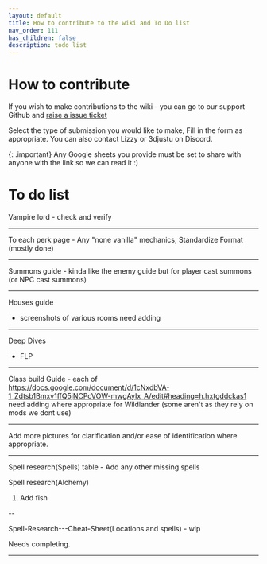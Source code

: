 ```yaml
---
layout: default
title: How to contribute to the wiki and To Do list
nav_order: 111
has_children: false
description: todo list
---
```

# How to contribute

If you wish to make contributions to the wiki - you can go to our support Github and [raise a issue ticket](https://github.com/Wildlander-mod/Support/issues/new/choose)

Select the type of submission you would like to make, Fill in the form as appropriate. You can also contact Lizzy or 3djustu on Discord.

{: .important}
Any Google sheets you provide must be set to share with anyone with the link so we can read it :)

# To do list

Vampire lord - check and verify

---

To each perk page - Any "none vanilla" mechanics, Standardize Format (mostly done)

---

Summons guide - kinda like the enemy guide but for player cast summons (or NPC cast summons)

---

Houses guide
* screenshots of various rooms need adding
---

Deep Dives
* FLP 

---

Class build Guide - each of https://docs.google.com/document/d/1cNxdbVA-1_Zdtsb1Bmxv1ffQ5jNCPcVOW-mwgAyIx_A/edit#heading=h.hxtgddckas1 need adding where appropriate for Wildlander (some aren't as they rely on mods we dont use)

---

Add more pictures for clarification and/or ease of identification where appropriate.

---
Spell research(Spells) table -  Add any other missing spells

Spell research(Alchemy)
1) Add fish

--

Spell-Research---Cheat-Sheet(Locations and spells) - wip

Needs completing.

---


